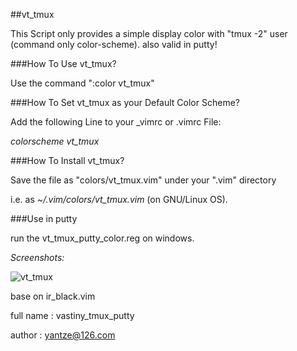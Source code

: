 ##vt_tmux

This Script only provides a simple display color with "tmux -2" user (command only color-scheme).
also valid in putty!


###How To Use vt_tmux?

Use the command ":color vt_tmux"


###How To Set vt_tmux as your Default Color Scheme?

Add the following Line to your _vimrc or .vimrc File:

*colorscheme vt_tmux*


###How To Install vt_tmux?

Save the file as "colors/vt_tmux.vim" under your ".vim" directory

i.e. as *~/.vim/colors/vt_tmux.vim* (on GNU/Linux OS).


###Use in putty

run the vt_tmux_putty_color.reg on windows.


*Screenshots:*


![vt_tmux](https://raw.github.com/yantze/vt_tmux/master/Images/Screenshot_1.png)


base on ir_black.vim

full name : vastiny_tmux_putty

author : yantze@126.com
